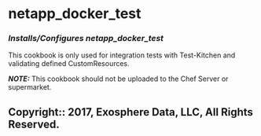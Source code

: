 # netapp_docker_test
### _Installs/Configures netapp_docker_test_

This cookbook is only used for integration tests with Test-Kitchen and validating defined CustomResources.

_**NOTE:**_ This cookbook should not be uploaded to the Chef Server or supermarket.


## Copyright:: 2017, Exosphere Data, LLC, All Rights Reserved.
